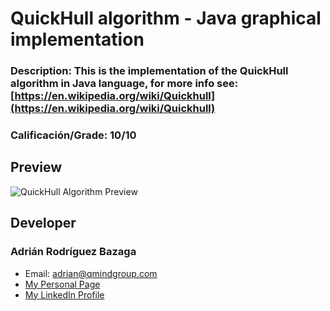 # QuickHull algorithm - Java graphical implementation
### Description: This is the implementation of the QuickHull algorithm in Java language, for more info see: [https://en.wikipedia.org/wiki/Quickhull](https://en.wikipedia.org/wiki/Quickhull)
### Calificación/Grade: 10/10


## Preview
![QuickHull Algorithm Preview](http://i.imgur.com/QXlyJw5.png "QuickHull Algorithm Preview")

## Developer

### Adrián Rodríguez Bazaga
  - Email: adrian@qmindgroup.com
  - [My Personal Page](http://www.adrianbazaga.com/)
  - [My LinkedIn Profile](https://es.linkedin.com/in/adrirodbaz)
